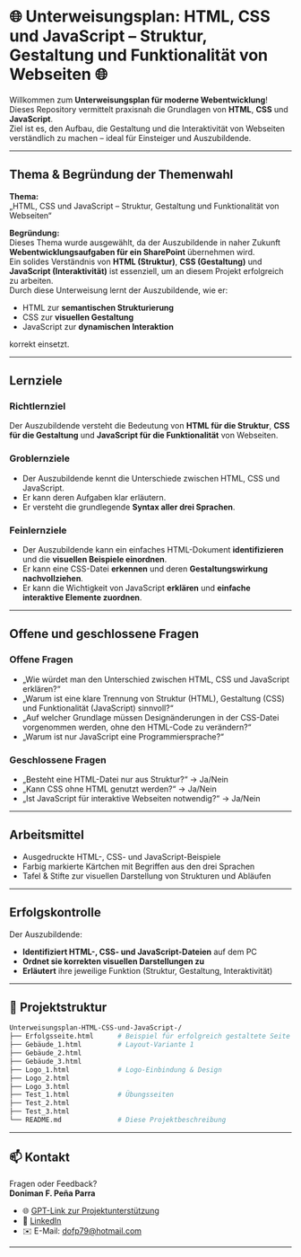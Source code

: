 # 🌐 Unterweisungsplan: HTML, CSS und JavaScript – Struktur, Gestaltung und Funktionalität von Webseiten 🌐

Willkommen zum **Unterweisungsplan für moderne Webentwicklung**!  
Dieses Repository vermittelt praxisnah die Grundlagen von **HTML**, **CSS** und **JavaScript**.  
Ziel ist es, den Aufbau, die Gestaltung und die Interaktivität von Webseiten verständlich zu machen – ideal für Einsteiger und Auszubildende.

---

##  Thema & Begründung der Themenwahl

**Thema:**  
„HTML, CSS und JavaScript – Struktur, Gestaltung und Funktionalität von Webseiten“

**Begründung:**  
Dieses Thema wurde ausgewählt, da der Auszubildende in naher Zukunft **Webentwicklungsaufgaben für ein SharePoint** übernehmen wird.  
Ein solides Verständnis von **HTML (Struktur)**, **CSS (Gestaltung)** und **JavaScript (Interaktivität)** ist essenziell, um an diesem Projekt erfolgreich zu arbeiten.  
Durch diese Unterweisung lernt der Auszubildende, wie er:

- HTML zur **semantischen Strukturierung**
- CSS zur **visuellen Gestaltung**
- JavaScript zur **dynamischen Interaktion**

korrekt einsetzt.

---

##  Lernziele

###  Richtlernziel
Der Auszubildende versteht die Bedeutung von **HTML für die Struktur**, **CSS für die Gestaltung** und **JavaScript für die Funktionalität** von Webseiten.

###  Groblernziele
- Der Auszubildende kennt die Unterschiede zwischen HTML, CSS und JavaScript.
- Er kann deren Aufgaben klar erläutern.
- Er versteht die grundlegende **Syntax aller drei Sprachen**.

###  Feinlernziele
- Der Auszubildende kann ein einfaches HTML-Dokument **identifizieren** und die **visuellen Beispiele einordnen**.
- Er kann eine CSS-Datei **erkennen** und deren **Gestaltungswirkung nachvollziehen**.
- Er kann die Wichtigkeit von JavaScript **erklären** und **einfache interaktive Elemente zuordnen**.

---

##  Offene und geschlossene Fragen

###  Offene Fragen
- „Wie würdet man den Unterschied zwischen HTML, CSS und JavaScript erklären?“  
- „Warum ist eine klare Trennung von Struktur (HTML), Gestaltung (CSS) und Funktionalität (JavaScript) sinnvoll?“  
- „Auf welcher Grundlage müssen Designänderungen in der CSS-Datei vorgenommen werden, ohne den HTML-Code zu verändern?“  
- „Warum ist nur JavaScript eine Programmiersprache?“

###  Geschlossene Fragen
- „Besteht eine HTML-Datei nur aus Struktur?“ → Ja/Nein  
- „Kann CSS ohne HTML genutzt werden?“ → Ja/Nein  
- „Ist JavaScript für interaktive Webseiten notwendig?“ → Ja/Nein

---

##  Arbeitsmittel

- Ausgedruckte HTML-, CSS- und JavaScript-Beispiele  
- Farbig markierte Kärtchen mit Begriffen aus den drei Sprachen  
- Tafel & Stifte zur visuellen Darstellung von Strukturen und Abläufen

---

##  Erfolgskontrolle

Der Auszubildende:

- **Identifiziert HTML-, CSS- und JavaScript-Dateien** auf dem PC  
- **Ordnet sie korrekten visuellen Darstellungen zu**  
- **Erläutert** ihre jeweilige Funktion (Struktur, Gestaltung, Interaktivität)

---

## 📂 Projektstruktur

```bash
Unterweisungsplan-HTML-CSS-und-JavaScript-/
├── Erfolgsseite.html      # Beispiel für erfolgreich gestaltete Seite
├── Gebäude_1.html         # Layout-Variante 1
├── Gebäude_2.html
├── Gebäude_3.html
├── Logo_1.html            # Logo-Einbindung & Design
├── Logo_2.html
├── Logo_3.html
├── Test_1.html            # Übungsseiten
├── Test_2.html
├── Test_3.html
└── README.md              # Diese Projektbeschreibung

```
________________________________________
## 📫 Kontakt

Fragen oder Feedback?  
**Doniman F. Peña Parra**

- 🌐 [GPT-Link zur Projektunterstützung](https://chatgpt.com/g/g-67f9029e82fc819188dd714659be51ae-html-manager)
- 🔗 [LinkedIn](https://www.linkedin.com/in/doniman-francisco-pe%C3%B1a-parra-609263232/)
- ✉️ E-Mail: [dofp79@hotmail.com](mailto:dofp79@hotmail.com)
________________________________________
